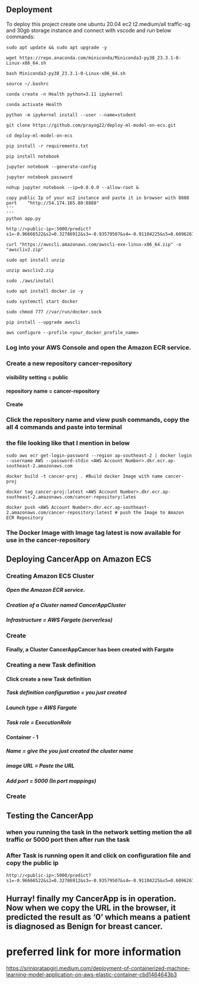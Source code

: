 
## Deployment

To deploy this project create one ubuntu 20.04 ec2 t2.medium/all traffic-sg and 30gb storage instance and connect with vscode and run below commands:

```
sudo apt update && sudo apt upgrade -y
```
```
wget https://repo.anaconda.com/miniconda/Miniconda3-py38_23.3.1-0-Linux-x86_64.sh
```
```
bash Miniconda3-py38_23.3.1-0-Linux-x86_64.sh
```
```
source ~/.bashrc
```
```
conda create -n Health python=3.11 ipykernel
```
```
conda activate Health
```
```
python -m ipykernel install --user --name=student
```
```
git clone https://github.com/prayog22/deploy-ml-model-on-ecs.git
```
```
cd deploy-ml-model-on-ecs
```
```
pip install -r requirements.txt
```
```
pip install notebook
```
```
jupyter notebook --generate-config
```
```
jupyter notebook password
```
```
nohup jupyter notebook --ip=0.0.0.0 --allow-root &
```
```
copy public Ip of your ec2 instance and paste it in browser with 8888 port    "http://54.174.165.80:8888"
'''
'''
python app.py
```
```
http://<public-ip>:5000/predict?s1=-0.96666522&s2=0.32786912&s3=-0.93579507&s4=-0.91104225&s5=0.60962671&s6=0.36569592&s7=-0.10914833&s8=-0.62181482&s9=-0.63860111&s10=0.53651178&s11=-0.46379509&s12=0.5132434&s13=-0.45632075&s14=-0.59189989&s15=0.67370318&s16=1.26928541&s17=2.17185315&s18=1.12535098&s19=0.64821758&s20=1.09244461&s21=-0.96440581&s22=-0.08750638&s23=-0.94145109&s24=-0.84547739&s25=-0.07511418&s26=-0.01862761&s27=-0.10400188&s28=-0.47718048&s29=-0.5634723&s30=0.05526303
```
```
curl "https://awscli.amazonaws.com/awscli-exe-linux-x86_64.zip" -o "awscliv2.zip"
```
```
sudo apt install unzip
```
```
unzip awscliv2.zip
```
```
sudo ./aws/install
```
```
sudo apt install docker.io -y
```
```
sudo systemctl start docker 
```
```
sudo chmod 777 //var/run/docker.sock
```
```
pip install --upgrade awscli
```
```
aws configure --profile <your_docker_profile_name>
```
### Log into your AWS Console and open the Amazon ECR service.
### Create a new repository cancer-repository 
#### visibility setting = public
#### repository name = cancer-repository
#### Create 

### Click the repository name and view push commands, copy the all 4 commands and paste into terminal


### the file looking like that I mention in below 
```
sudo aws ecr get-login-password --region ap-southeast-2 | docker login --username AWS --password-stdin <AWS Account Number>.dkr.ecr.ap-southeast-2.amazonaws.com
```
```
docker build -t cancer-proj . #Build docker Image with name cancer-proj
```
```
docker tag cancer-proj:latest <AWS Account Number>.dkr.ecr.ap-southeast-2.amazonaws.com/cancer-repository:lates
```
```
docker push <AWS Account Number>.dkr.ecr.ap-southeast-2.amazonaws.com/cancer-repository:latest # push the Image to Amazon ECR Repository
```
### The Docker Image with Image tag latest is now available for use in the cancer-repository
## Deploying CancerApp on Amazon ECS
### Creating Amazon ECS Cluster
##### Open the Amazon ECR service.
##### Creation of a Cluster named CancerAppCluster
##### Infrastructure = AWS Fargate (serverless)
### Create 
#### Finally, a Cluster CancerAppCancer has been created with Fargate 
### Creating a new Task definition
#### Click create a new Task definition
##### Task definition configuration = you just created
##### Launch type = AWS Fargate 
##### Task role = ExecutionRole
#### Container - 1 
##### Name = give the you just created the cluster name
##### image URL = Paste the URL 
##### Add port = 5000 (In port mappings)
### Create
## Testing the CancerApp
### when you running the task in the network setting metion the all traffic or 5000 port then after run the task
### After Task is running open it and click on configuration file and copy the public ip 
```
http://<public-ip>:5000/predict?s1=-0.96666522&s2=0.32786912&s3=-0.93579507&s4=-0.91104225&s5=0.60962671&s6=0.36569592&s7=-0.10914833&s8=-0.62181482&s9=-0.63860111&s10=0.53651178&s11=-0.46379509&s12=0.5132434&s13=-0.45632075&s14=-0.59189989&s15=0.67370318&s16=1.26928541&s17=2.17185315&s18=1.12535098&s19=0.64821758&s20=1.09244461&s21=-0.96440581&s22=-0.08750638&s23=-0.94145109&s24=-0.84547739&s25=-0.07511418&s26=-0.01862761&s27=-0.10400188&s28=-0.47718048&s29=-0.5634723&s30=0.05526303
```
## Hurray! finally my CancerApp is in operation. Now when we copy the URL in the browser, it predicted the result as ‘0’ which means a patient is diagnosed as Benign for breast cancer.
# preferred link for more information

https://srinipratapgiri.medium.com/deployment-of-containerized-machine-learning-model-application-on-aws-elastic-container-cbd1464643b3

